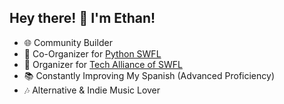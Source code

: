 ## Hey there! 👋 I'm Ethan!

- 🌐 Community Builder
- 🐍 Co-Organizer for [Python SWFL](https://www.meetup.com/pythonswfl/)
- 🚀 Organizer for [Tech Alliance of SWFL](https://www.meetup.com/techallianceswfl/)
- 📚 Constantly Improving My Spanish (Advanced Proficiency)
- 🎶 Alternative & Indie Music Lover
